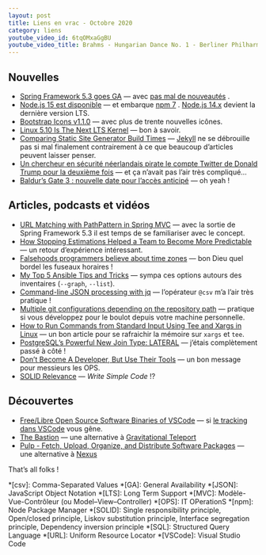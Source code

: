 ```yaml
---
layout: post
title: Liens en vrac - Octobre 2020
category: liens
youtube_video_id: 6tqOMxaGgBU
youtube_video_title: Brahms - Hungarian Dance No. 1 - Berliner Philharmoniker
---
```


## Nouvelles

- [Spring Framework 5.3 goes GA](https://spring.io/blog/2020/10/27/spring-framework-5-3-goes-ga)
  —
  avec [pas mal de nouveautés](https://github.com/spring-projects/spring-framework/wiki/What's-New-in-Spring-Framework-5.x#whats-new-in-version-53)
  .
- [Node.js 15 est disponible](https://nodejs.org/en/blog/release/v15.0.0/)
  — et embarque [npm 7](https://blog.npmjs.org/post/631877012766785536/release-v700)
  . [Node.js 14.x](https://nodejs.org/en/blog/release/v14.15.0/)
  devient la dernière version LTS.
- [Bootstrap Icons v1.1.0](https://blog.getbootstrap.com/2020/10/28/bootstrap-icons-1-1-0/)
  — avec plus de trente nouvelles icônes.
- [Linux 5.10 Is The Next LTS Kernel](https://www.phoronix.com/scan.php?page=news_item&px=Linux-5.10-LTS-Kernel)
  — bon à savoir.
- [Comparing Static Site Generator Build Times](https://css-tricks.com/comparing-static-site-generator-build-times/)
  — [Jekyll](https://jekyllrb.com/) ne se débrouille pas si mal finalement contrairement à ce que beaucoup d’articles
  peuvent laisser penser.
- [Un chercheur en sécurité néerlandais pirate le compte Twitter de Donald Trump pour la deuxième fois](https://www.programmez.com/actualites/un-chercheur-en-securite-neerlandais-pirate-le-compte-twitter-de-donald-trump-pour-la-deuxieme-fois-31044)
  — et ça n’avait pas l’air très compliqué…
- [Baldur’s Gate 3 : nouvelle date pour l’accès anticipé](https://www.begeek.fr/baldurs-gate-3-nouvelle-date-pour-lacces-anticipe-et-configurations-pc-348627)
  — oh yeah !

## Articles, podcasts et vidéos

- [URL Matching with PathPattern in Spring MVC](https://spring.io/blog/2020/06/30/url-matching-with-pathpattern-in-spring-mvc)
  — avec la sortie de Spring Framework 5.3 il est temps de se familiariser avec le concept.
- [How Stopping Estimations Helped a Team to Become More Predictable](https://www.infoq.com/news/2020/10/stopping-estimations-predictable/)
  — un retour d’expérience intéressant.
- [Falsehoods programmers believe about time zones](https://www.zainrizvi.io/blog/falsehoods-programmers-believe-about-time-zones/)
  — bon Dieu quel bordel les fuseaux horaires !
- [My Top 5 Ansible Tips and Tricks](https://www.packetflow.co.uk/my-5-top-ansible-tips-and-tricks/)
  — sympa ces options autours des inventaires (`--graph`, `--list`).
- [Command-line JSON processing with jq](https://www.mscharhag.com/tools/shell-json-processing-jq)
  — l’opérateur `@csv` m’a l’air très pratique !
- [Multiple git configurations depending on the repository path](https://sandrotosi.blogspot.com/2020/10/multiple-git-configurations-depending.html)
  — pratique si vous développez pour le boulot depuis votre machine personnelle.
- [How to Run Commands from Standard Input Using Tee and Xargs in Linux](https://www.tecmint.com/run-commands-from-standard-input-using-tee-and-xargs-in-linux/)
  — un bon article pour se rafraichir la mémoire sur `xargs` et `tee`.
- [PostgreSQL’s Powerful New Join Type: LATERAL](https://heap.io/blog/engineering/postgresqls-powerful-new-join-type-lateral)
  — j’étais complètement passé à côté !
- [Don’t Become A Developer, But Use Their Tools](https://packetpushers.net/dont-become-a-developer-but-use-their-tools/)
  — un bon message pour messieurs les OPS.
- [SOLID Relevance](https://blog.cleancoder.com/uncle-bob/2020/10/18/Solid-Relevance.html)
  — _Write Simple Code_ !?

## Découvertes

- [Free/Libre Open Source Software Binaries of VSCode](https://vscodium.com/)
  — si [le tracking dans VSCode](https://github.com/Microsoft/vscode/issues/60#issuecomment-161792005)
  vous gêne.
- [The Bastion](https://github.com/ovh/the-bastion)
  — une alternative à [Gravitational Teleport](https://github.com/gravitational/teleport)
- [Pulp - Fetch, Upload, Organize, and Distribute Software Packages](https://pulpproject.org/)
  — une alternative à [Nexus](https://fr.sonatype.com/nexus/repository-oss)

That’s all folks !

<!-- prettier-ignore-start -->
*[csv]: Comma-Separated Values
*[GA]: General Availability
*[JSON]: JavaScript Object Notation
*[LTS]: Long Term Support
*[MVC]: Modèle-Vue-Contrôleur (ou Model–View–Controller)
*[OPS]: IT OPerationS
*[npm]: Node Package Manager
*[SOLID]: Single responsibility principle, Open/closed principle, Liskov substitution principle, Interface segregation
principle, Dependency inversion principle
*[SQL]: Structured Query Language
*[URL]: Uniform Resource Locator
*[VSCode]: Visual Studio Code
<!-- prettier-ignore-end -->
